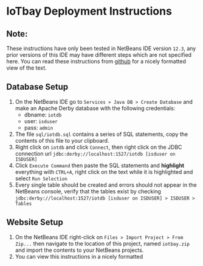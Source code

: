 # IoTbay Deployment Instructions

## Note:
These instructions have only been tested in NetBeans IDE version `12.3`, any prior versions of this IDE may have different steps which are not specified here. You can read these instructions from [github](https://github.com/ormux/iotbay/tree/01-online-user-access-management) for a nicely formatted view of the text.
## Database Setup
1. On the NetBeans IDE go to `Services > Java DB > Create Database` and make an Apache Derby database with the following credentials:
   - dbname: `iotdb`
   - user: `isduser`
   - pass: `admin`
2. The file `sql/iotdb.sql` contains a series of SQL statements, copy the contents of this file to your clipboard.
3. Right click on `iotdb` and click `Connect`, then right click on the JDBC connection url `jdbc:derby://localhost:1527/iotdb [isduser on ISDUSER]`
4. Click `Execute Command` then paste the SQL statements and __highlight__ everything with `CTRL+A`, right click on the text while it is highlighted and select `Run Selection`
5. Every single table should be created and errors should not appear in the NetBeans console, verify that the tables exist by checking `jdbc:derby://localhost:1527/iotdb [isduser on ISDUSER] > ISDUSER > Tables`

## Website Setup
1. On the NetBeans IDE right-click on `Files > Import Project > From Zip...` then navigate to the location of this project, named `iotbay.zip` and import the contents to your NetBeans projects.
2. You can view this instructions in a nicely formatted
